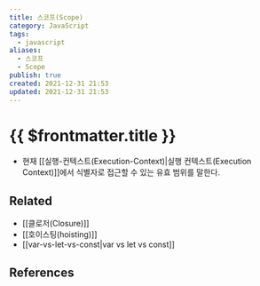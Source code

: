 ```yaml
---
title: 스코프(Scope)
category: JavaScript
tags:
  - javascript
aliases:
  - 스코프
  - Scope
publish: true
created: 2021-12-31 21:53
updated: 2021-12-31 21:53
---
```


# {{ $frontmatter.title }}

- 현재 [[실행-컨텍스트(Execution-Context)|실행 컨텍스트(Execution Context)]]에서 식별자로 접근할 수 있는 유효 범위를 말한다.

## Related

- [[클로저(Closure)]]
- [[호이스팅(hoisting)]]
- [[var-vs-let-vs-const|var vs let vs const]]

## References
